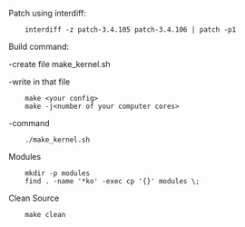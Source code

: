 Patch using interdiff:

        interdiff -z patch-3.4.105 patch-3.4.106 | patch -p1
 

Build command:

-create file make_kernel.sh

-write in that file

        make <your config>
        make -j<number of your computer cores>

-command

        ./make_kernel.sh
 

Modules

        mkdir -p modules
        find . -name '*ko' -exec cp '{}' modules \;


Clean Source

        make clean
